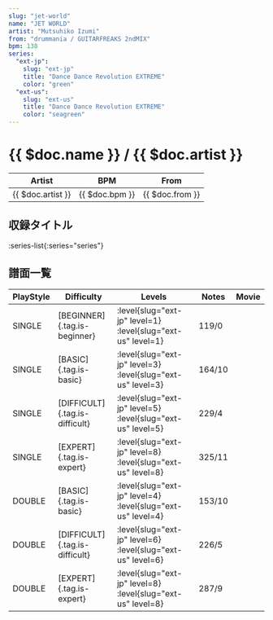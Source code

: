```yaml
---
slug: "jet-world"
name: "JET WORLD"
artist: "Mutsuhiko Izumi"
from: "drummania / GUITARFREAKS 2ndMIX"
bpm: 138
series:
  "ext-jp":
    slug: "ext-jp"
    title: "Dance Dance Revolution EXTREME"
    color: "green"
  "ext-us":
    slug: "ext-us"
    title: "Dance Dance Revolution EXTREME"
    color: "seagreen"
---
```


# {{ $doc.name }} / {{ $doc.artist }}

|Artist|BPM|From|
|------|---|----|
|{{ $doc.artist }}|{{ $doc.bpm }}|{{ $doc.from }}|

## 収録タイトル

:series-list{:series="series"}

## 譜面一覧

|PlayStyle|Difficulty|Levels|Notes|Movie|
|---------|----------|------|-----|-----|
|SINGLE|[BEGINNER]{.tag.is-beginner}|:level{slug="ext-jp" level=1} :level{slug="ext-us" level=1}|119/0||
|SINGLE|[BASIC]{.tag.is-basic}|:level{slug="ext-jp" level=3} :level{slug="ext-us" level=3}|164/10||
|SINGLE|[DIFFICULT]{.tag.is-difficult}|:level{slug="ext-jp" level=5} :level{slug="ext-us" level=5}|229/4||
|SINGLE|[EXPERT]{.tag.is-expert}|:level{slug="ext-jp" level=8} :level{slug="ext-us" level=8}|325/11||
|DOUBLE|[BASIC]{.tag.is-basic}|:level{slug="ext-jp" level=4} :level{slug="ext-us" level=4}|153/10||
|DOUBLE|[DIFFICULT]{.tag.is-difficult}|:level{slug="ext-jp" level=6} :level{slug="ext-us" level=6}|226/5||
|DOUBLE|[EXPERT]{.tag.is-expert}|:level{slug="ext-jp" level=8} :level{slug="ext-us" level=8}|287/9||
